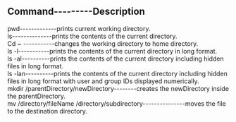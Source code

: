 Command---------Description
---------------------------
pwd-------------prints current working directory.  
ls--------------prints the contents of the current directory.  
Cd ~ -----------changes the working directory to home directory.  
ls -l-----------prints the contents of the current directory in long format.  
ls -al----------prints the contents of the current directory including hidden files in long format.  
ls -lan----------prints the contents of the current directory including hidden files in long format with user and group IDs displayed numerically.  
mkdir /parentDirectory/newDirectory--------creates the newDirectory inside the parentDirectory.  
mv /directory/fileName /directory/subdirectory---------------moves the file to the destination directory.   
